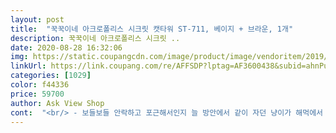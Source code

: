 ```yaml
---
layout: post 
title:  "꾹꾹이네 아크로폴리스 시크릿 캣타워 ST-711, 베이지 + 브라운, 1개" 
description: 꾹꾹이네 아크로폴리스 시크릿 ..
date: 2020-08-28 16:32:06 
img: https://static.coupangcdn.com/image/product/image/vendoritem/2019/06/11/4493598015/0bcd8fd3-3976-4e3a-b68b-ee36ac7367ae.jpg 
linkUrl: https://link.coupang.com/re/AFFSDP?lptag=AF3600438&subid=ahnPublicAsk&pageKey=69001276&itemId=230706418&vendorItemId=4493598015&traceid=V0-113-a30e8500e8b5fa24 
categories: [1029] 
color: f44336 
price: 59700 
author: Ask View Shop 
cont:  "<br/> - 보들보들 안락하고 포근해서인지 늘 방안에서 같이 자던 냥이가 해먹에서 세상 귀엽게 꿀잠 잠<br/><br/> - 색감 역시도 편안한 베이지 색이라 집 인테리어를 망치지 않음.<br/> 아마 어디든 잘 어울릴 것 같음<br/><br/> - 제일 중요한 아깽이가 처음에는 어색해하더니 한번 올라가기 시작하더니 우다다에 꼭대기에 올라가서 바깥구경 하기 등 너무너무 잘 활용함 )<br/><br/> - 조립이 엄청 쉬움.<br/> 여자 혼자 15분만에 조립함<br/><br/> - 크기가 딱 적당해 자리차지도 하지 않아 어디에든 둘 수 있어 좋음<br/><br/> - 흔들림없고 견고하고 안정감 있음<br/>3개월 캣초딩에 접어든 체리 선물로 구매했습니다!<br/>✔가격 59,700원<br/>✔구매이유 2개월 아깽이 생에 첫 캣타워로 값비싸고 좋은것도 많지만, 아직 아가라 적당한 높이의 캣타워를 찾던 중 깜찍한 디자인과 색감에 구매하게 됨<br/>✔단점 중간에 뻥 뚫린 구멍에 흥분해서 놀다보면 종종 쏙 빠져서 아찔할때가 있음<br/>✔장점<br/>✔재구매의사 또 아깽이를 키운다거나, 주위에 아깽이 캣타워로 적극추천하고 싶음 ) 성묘전까지 신명나게 뽕뽑을 것 같음<br/>감안하고 산거라 신경쓰이지 않구요 신경쓸 정도도 아닙니다 ㅎㅎ<br/>공장 냄새는 많이 나는 편이라서 환기 필수구요<br/>그래서 쿨매트 깔아주려고 해요<br/>금방금방 쑥쑥 크고 테이블 위도 올라오더라구요<br/>기대를 안해서 그런지 만족합니다<br/>냥이가 살이 안찌는 체질에 작은 편이라서 사이즈도 딱 적당해요<br/>다리가 아직 많이 짧지난 스크래쳐 미끄럼틀 잘타고 올라가구요^^<br/>막짤은.<br/>.<br/> 냥미모 자랑입니다 ❤️<br/>먼지가 날린다는 후기가 많아서 조립할 때부터 돌돌이로 먼지 떼어가면서 했어요 시간은 사오십분 정도 걸렸구요<br/>먼치킨이라고 높은데 올라갔다가 다칠까봐 미뤄두고 있었는데,<br/>무엇보다 젤 맘에드는건.<br/>.<br/> 집 인테리어랑 넘 잘어울린다는 것 .<br/>.<br/>!<br/>미끄럼틀도 위에부분만 고정이지만, 안정적입니다!<br/>상품은 튼튼하고 흔들림은 조금은 있어요<br/>생각한거만큼 먼지가 많은 편은 아니였고 싼가격치고는 감안할 수 있는 정도였어요<br/>설명서 대로 차곡 차곡 했더니, 흔들리지 않구 튼튼합니다.<br/><br/>세살 4키로 냥이 집사예요<br/>수직공간이 많이 없어서 냥삶 질적 향상을 위해 캣타워 구입을 계획했는데, 아무리 봐도 적당한 가격에 품질 좋고 리뷰 좋은 캣타워가 없더라구요ㅜㅜ 그리고 먼저 구매 했었던게 배송이 한달이나 늦게 온다고... <br/>;;; 해서 취소하고 로켓 배송 되는걸로 구매했습니다!!<br/>숨숨집도 수직형 스크래쳐도 하나씩 더 사주려고 했었는데 캣타워에 다 있으니 돈굳었습니당 ㅎㅎ<br/>아니아니 내가 왜 도대체 이걸 먼저 고르지 않은건지<br/>아직은 내려갈때 쪼오끔 무서워 하네요!<br/>어느 제품이나 새제품 처음 받으면 다 먼지 있고 하는거니<br/>오히려 좀 더 커야 더 잘 가지고 놀거같아요<br/>왜 진작 사주지 않은 건지 의문 들 정도에요 ㅋㅋ<br/>저희 냥이가 조금 관심을 가지길래 캣닙가루 뿌려주니까 거부감 없이 올라가네요<br/>좀 아쉬운게 설명서에는 흔들림 때문에 벽에 붙여서 쓰라고 적혀있었지만 구조상 해먹이나 상단 판이 걸려서 벽에 안붙어요... <br/><br/>주인님 맘에도 들고<br/>지금이 여름이라서 털면이 좀 더울 것 같아요ㅜㅜ 저희 냥이는 놀고나거나 침대에 누워있다가 더우면 맨바닥에 가서 눕더라구요<br/>집사 맘에도 드니, 완전 만족입니당<br/>체리 몸무게는 0.<br/>82에요<br/>초딩무게, 초딩 몸집이라 딱 맞구요!<br/>" 
---
```

